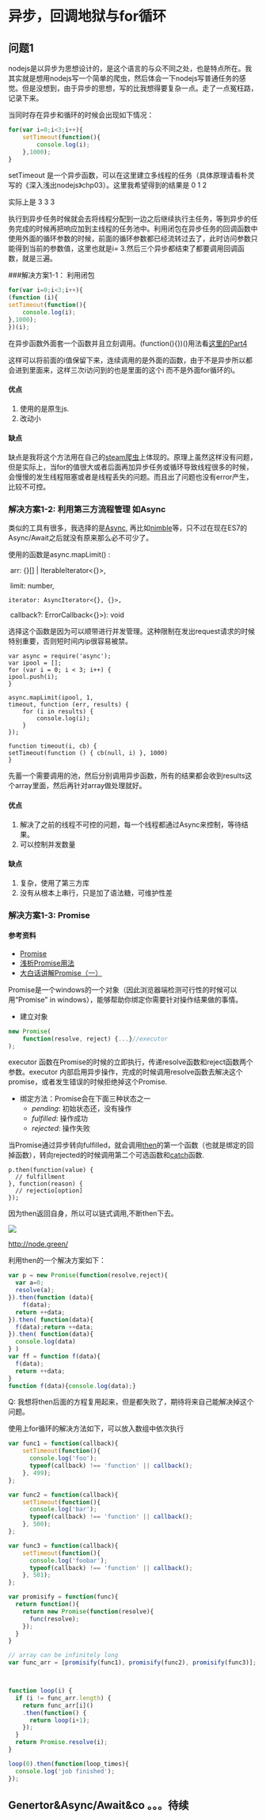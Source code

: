# 异步，回调地狱与for循环

## 问题1

nodejs是以异步为思想设计的，是这个语言的与众不同之处，也是特点所在。我其实就是想用nodejs写一个简单的爬虫，然后体会一下nodejs写普通任务的感觉。但是没想到，由于异步的思想，写的比我想得要复杂一点。走了一点冤枉路，记录下来。

当同时存在异步和循环的时候会出现如下情况：

```javascript
for(var i=0;i<3;i++){
    setTimeout(function(){
        console.log(i);
    },1000);
}
```
setTimeout 是一个异步函数，可以在这里建立多线程的任务（具体原理请看朴灵写的《深入浅出nodejs》chp03）。这里我希望得到的结果是
    0
    1
    2

实际上是
    3
    3
    3

执行到异步任务时候就会去将线程分配到一边之后继续执行主任务，等到异步的任务完成的时候再把响应加到主线程的任务池中。利用闭包在异步任务的回调函数中使用外面的循环参数的时候，前面的循环参数都已经流转过去了，此时访问参数只能得到当前的参数值，这里也就是i= 3.然后三个异步都结束了都要调用回调函数，就是三遍。

###解决方案1-1： 利用闭包

```javascript
for(var i=0;i<3;i++){
(function (i){
setTimeout(function(){
    console.log(i);
},1000);
})(i);
```
在异步函数外面套一个函数并且立刻调用。(function(){})()用法看[这里的Part4](https://github.com/GhostTomX/ECMAScriptNode-Notes/blob/master/js/07_Function.md)

这样可以将前面的i值保留下来，连续调用的是外面的函数，由于不是异步所以都会进到里面来，这样三次i访问到的也是里面的这个i 而不是外面for循环的i。

#### 优点

1. 使用的是原生js.
2. 改动小 

#### 缺点

缺点是我将这个方法用在自己的[steam爬虫](https://github.com/GhostTomX/Steam_crawler)上体现的。原理上虽然这样没有问题，但是实际上，当for的值很大或者后面再加异步任务或循环导致线程很多的时候，会慢慢的发生线程阻塞或者是线程丢失的问题。而且出了问题也没有error产生，比较不可控。

### 解决方案1-2:   利用第三方流程管理 如Async

类似的工具有很多，我选择的是[Async](https://github.com/caolan/async), 再比如[nimble](http://caolan.github.io/nimble/)等，只不过在现在ES7的Async/Await之后就没有原来那么必不可少了。 

使用的函数是async.mapLimit() :

​	arr: {}[] | IterableIterator<{}>, 

​	limit: number,

 	iterator: AsyncIterator<{}, {}>, 

​	callback?: ErrorCallback<{}>): void 

选择这个函数是因为可以顺带进行并发管理。这种限制在发出request请求的时候特别重要，否则短时间内ip很容易被禁。

    var async = require('async');
    var ipool = [];
    for (var i = 0; i < 3; i++) {
    ipool.push(i);
    }
    
    async.mapLimit(ipool, 1,
    timeout, function (err, results) {
        for (i in results) {
            console.log(i);
        }
    });
    
    function timeout(i, cb) {
    setTimeout(function () { cb(null, i) }, 1000)
    }


先蓄一个需要调用的池，然后分别调用异步函数，所有的结果都会收到results这个array里面，然后再针对array做处理就好。

#### 优点

1. 解决了之前的线程不可控的问题，每一个线程都通过Async来控制，等待结果。
2. 可以控制并发数量

#### 缺点

1. 复杂，使用了第三方库
2. 没有从根本上串行，只是加了语法糖，可维护性差

### 解决方案1-3: Promise

#### 参考资料

- [Promise](https://developer.mozilla.org/en-US/docs/Web/JavaScript/Reference/Global_Objects/Promise)
- [浅析Promise用法](http://www.jianshu.com/p/78c10239f852)
- [大白话讲解Promise（一）](http://www.cnblogs.com/lvdabao/p/es6-promise-1.html)

Promise是一个windows的一个对象（因此浏览器端检测可行性的时候可以用“Promise” in windows），能够帮助你绑定你需要针对操作结果做的事情。

- 建立对象

```javascript
new Promise(
    function(resolve, reject) {...}//executor 
);
```

executor 函数在Promise的时候的立即执行，传递resolve函数和reject函数两个参数。executor 内部启用异步操作，完成的时候调用resolve函数去解决这个promise，或者发生错误的时候拒绝掉这个Promise.

- 绑定方法：Promise会在下面三种状态之一
  - *pending*: 初始状态还，没有操作
  - *fulfilled*: 操作成功
  - *rejected*: 操作失败

当Promise通过异步转向fulfilled，就会调用[then](https://developer.mozilla.org/en-US/docs/Web/JavaScript/Reference/Global_Objects/Promise/then)的第一个函数（也就是绑定的回掉函数），转向rejected的时候调用第二个可选函数和[catch](https://developer.mozilla.org/en-US/docs/Web/JavaScript/Reference/Global_Objects/Promise/catch)函数.

```
p.then(function(value) {
  // fulfillment
}, function(reason) {
  // rejectio[option]
});
```

因为then返回自身，所以可以链式调用,不断then下去。

![](https://mdn.mozillademos.org/files/8633/promises.png)



http://node.green/

利用then的一个解决方案如下：

```javascript
var p = new Promise(function(resolve,reject){
  var a=0;
  resolve(a);  
}).then(function (data){
	f(data);
  return ++data;
}).then( function(data){
  f(data);return ++data;
}).then( function(data){
  console.log(data)
} )
var ff = function f(data){
  f(data);
  return ++data;
}
function f(data){console.log(data);}
```

Q: 我想将then后面的方程复用起来，但是都失败了，期待将来自己能解决掉这个问题。



使用上for循环的解决方法如下，可以放入数组中依次执行

```javascript
var func1 = function(callback){
    setTimeout(function(){
      console.log('foo');
      typeof(callback) !== 'function' || callback();
    }, 499);
};

var func2 = function(callback){
    setTimeout(function(){
      console.log('bar');
      typeof(callback) !== 'function' || callback();
    }, 500);
};

var func3 = function(callback){
    setTimeout(function(){
      console.log('foobar');
      typeof(callback) !== 'function' || callback();
    }, 501);
};

var promisify = function(func){
  return function(){
    return new Promise(function(resolve){
      func(resolve);
    });
  }
}

// array can be infinitely long
var func_arr = [promisify(func1), promisify(func2), promisify(func3)];



function loop(i) {
  if (i != func_arr.length) {
    return func_arr[i]()
    .then(function() {
      return loop(i+1);
    });
  }
  return Promise.resolve(i);
}

loop(0).then(function(loop_times){
  console.log('job finished');
});
```



## Genertor&Async/Await&co 。。。待续




